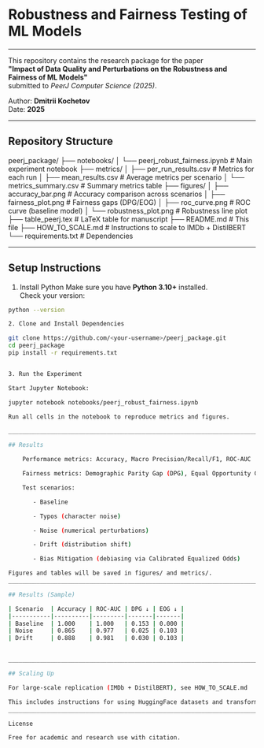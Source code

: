 # Robustness and Fairness Testing of ML Models

_______________________________________________________________________________

This repository contains the research package for the paper  
**"Impact of Data Quality and Perturbations on the Robustness and Fairness of ML Models"**  
submitted to *PeerJ Computer Science (2025)*.

Author: **Dmitrii Kochetov**  
Date: **2025**

_______________________________________________________________________________

## Repository Structure

peerj_package/
├── notebooks/
│ └── peerj_robust_fairness.ipynb # Main experiment notebook
├── metrics/
│ ├── per_run_results.csv # Metrics for each run
│ ├── mean_results.csv # Average metrics per scenario
│ └── metrics_summary.csv # Summary metrics table
├── figures/
│ ├── accuracy_bar.png # Accuracy comparison across scenarios
│ ├── fairness_plot.png # Fairness gaps (DPG/EOG)
│ ├── roc_curve.png # ROC curve (baseline model)
│ └── robustness_plot.png # Robustness line plot
├── table_peerj.tex # LaTeX table for manuscript
├── README.md # This file
├── HOW_TO_SCALE.md # Instructions to scale to IMDb + DistilBERT
└── requirements.txt # Dependencies


_______________________________________________________________________________


## Setup Instructions

1. Install Python
Make sure you have **Python 3.10+** installed.  
Check your version:

```bash
python --version

2. Clone and Install Dependencies

git clone https://github.com/<your-username>/peerj_package.git
cd peerj_package
pip install -r requirements.txt


3. Run the Experiment

Start Jupyter Notebook:

jupyter notebook notebooks/peerj_robust_fairness.ipynb

Run all cells in the notebook to reproduce metrics and figures.

_______________________________________________________________________________

## Results

    Performance metrics: Accuracy, Macro Precision/Recall/F1, ROC-AUC

    Fairness metrics: Demographic Parity Gap (DPG), Equal Opportunity Gap (EOG)

    Test scenarios:

       - Baseline

       - Typos (character noise)

       - Noise (numerical perturbations)

       - Drift (distribution shift)

       - Bias Mitigation (debiasing via Calibrated Equalized Odds)

Figures and tables will be saved in figures/ and metrics/.
_______________________________________________________________________________

## Results (Sample)

| Scenario  | Accuracy | ROC-AUC | DPG ↓ | EOG ↓ |
|-----------|----------|---------|-------|-------|
| Baseline  | 1.000    | 1.000   | 0.153 | 0.000 |
| Noise     | 0.865    | 0.977   | 0.025 | 0.103 |
| Drift     | 0.888    | 0.981   | 0.030 | 0.103 |


_______________________________________________________________________________

## Scaling Up

For large-scale replication (IMDb + DistilBERT), see HOW_TO_SCALE.md

This includes instructions for using HuggingFace datasets and transformers.
_______________________________________________________________________________

License

Free for academic and research use with citation.